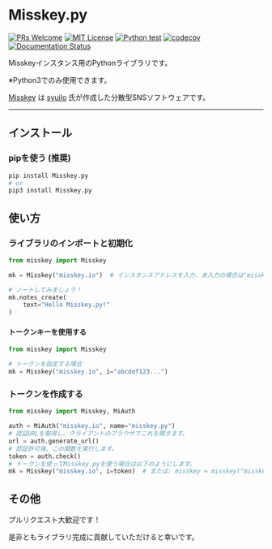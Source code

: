 # Misskey.py

[![PRs Welcome](https://img.shields.io/badge/PRs-welcome-brightgreen.svg?style=flat-square)](http://makeapullrequest.com)
[![MIT License](https://img.shields.io/badge/license-MIT-blue.svg?style=flat)](LICENSE)
[![Python test](https://github.com/YuzuRyo61/Misskey.py/actions/workflows/test.yml/badge.svg)](https://github.com/YuzuRyo61/Misskey.py/actions/workflows/test.yml)
[![codecov](https://codecov.io/gh/YuzuRyo61/Misskey.py/branch/main/graph/badge.svg?token=97A1HJHUMW)](https://codecov.io/gh/YuzuRyo61/Misskey.py)
[![Documentation Status](https://readthedocs.org/projects/misskeypy/badge/?version=latest)](https://misskeypy.readthedocs.io/ja/latest/?badge=latest)

Misskeyインスタンス用のPythonライブラリです。

※Python3でのみ使用できます。

[Misskey](https://github.com/misskey-dev/misskey) は [syuilo](https://github.com/syuilo) 氏が作成した分散型SNSソフトウェアです。

---

## インストール

### pipを使う (推奨)

```bash
pip install Misskey.py
# or
pip3 install Misskey.py
```

## 使い方

### ライブラリのインポートと初期化

```python
from misskey import Misskey

mk = Misskey("misskey.io")  # インスタンスアドレスを入力、未入力の場合は"misskey.io"が指定されます。

# ノートしてみましょう！
mk.notes_create(
    text="Hello Misskey.py!"
)
```

#### トークンキーを使用する

```python
from misskey import Misskey

# トークンを指定する場合
mk = Misskey("misskey.io", i="abcdef123...")
```

### トークンを作成する

```python
from misskey import Misskey, MiAuth

auth = MiAuth("misskey.io", name="misskey.py")
# 認証URLを取得し、クライアントのブラウザでこれを開きます。
url = auth.generate_url()
# 認証許可後、この関数を実行します。
token = auth.check()
# トークンを使ってMisskey.pyを使う場合は以下のようにします。
mk = Misskey("misskey.io", i=token)  # または: misskey = misskey("misskey.io", i=auth.token)
```

## その他

プルリクエスト大歓迎です！

是非ともライブラリ完成に貢献していただけると幸いです。
